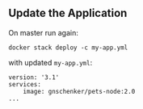 ## Update the Application
On master run again:

```
docker stack deploy -c my-app.yml
```

with updated `my-app.yml`:

```
version: '3.1'
services:
    image: gnschenker/pets-node:2.0
...
```
